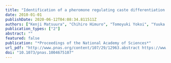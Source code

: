 ```yaml
---
title: "Identification of a pheromone regulating caste differentiation in termites"
date: 2010-01-01
publishDate: 2020-06-12T04:08:34.811511Z
authors: ["Kenji Matsuura", "Chihiro Himuro", "Tomoyuki Yokoi", "Yuuka Yamamoto", "Edward L. Vargo", "Laurent Keller"]
publication_types: ["2"]
abstract: ""
featured: false
publication: "*Proceedings of the National Academy of Sciences*"
url_pdf: "http://www.pnas.org/content/107/29/12963.abstract https://www.pnas.org/content/pnas/107/29/12963.full.pdf"
doi: "10.1073/pnas.1004675107"
---
```


